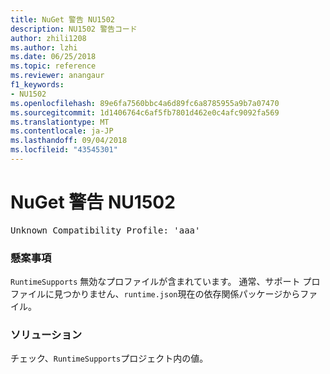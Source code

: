 ```yaml
---
title: NuGet 警告 NU1502
description: NU1502 警告コード
author: zhili1208
ms.author: lzhi
ms.date: 06/25/2018
ms.topic: reference
ms.reviewer: anangaur
f1_keywords:
- NU1502
ms.openlocfilehash: 89e6fa7560bbc4a6d89fc6a8785955a9b7a07470
ms.sourcegitcommit: 1d1406764c6af5fb7801d462e0c4afc9092fa569
ms.translationtype: MT
ms.contentlocale: ja-JP
ms.lasthandoff: 09/04/2018
ms.locfileid: "43545301"
---
```

# <a name="nuget-warning-nu1502"></a>NuGet 警告 NU1502

<pre>Unknown Compatibility Profile: 'aaa'</pre>

### <a name="issue"></a>懸案事項
`RuntimeSupports` 無効なプロファイルが含まれています。 通常、サポート プロファイルに見つかりません、`runtime.json`現在の依存関係パッケージからファイル。

### <a name="solution"></a>ソリューション
チェック、`RuntimeSupports`プロジェクト内の値。